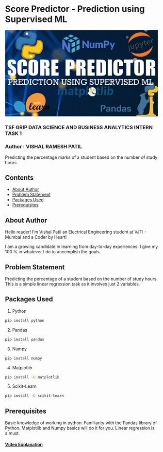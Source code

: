 # Score Predictor - Prediction using Supervised ML

<p><img src="https://github.com/SpecTEviL/TSF-Grip-Task-1/blob/main/TSF%20GRIP%20Task%201%20YT%20thumbnail.jpg" alt="Score Predictor Thumbnail" /></p>

### TSF GRIP DATA SCIENCE AND BUSINESS ANALYTICS INTERN TASK 1

### Author : VISHAL RAMESH PATIL

Predicting the percentage marks of a student based on the number of study hours

## Contents
- [About Author](#about-author)
- [Problem Statement](#problem-statement)
- [Packages Used](#packages-used)
- [Prerequisites](#prerequisites)

## About Author
Hello reader! I'm [Vishal Patil](https://www.linkedin.com/in/vishal-patil-075b391a4) an Electrical Engineering student at VJTI - Mumbai and a Coder by Heart!

I am a growing candidate in learning from day-to-day experiences. I give my 100 % in whatever I do to accomplish the goals.


## Problem Statement
Predicting the percentage of a student based on the number of study hours.
This is a simple linear regression task as it involves just 2 variables.

## Packages Used
1. Python

```bash
pip install python
```

2. Pandas

```bash
pip install pandas
```

3. Numpy

```bash
pip install numpy
```

4. Matplotlib

```bash
pip install -U matplotlib
```

5. Scikit-Learn

```bash
pip install -U scikit-learn
```


## Prerequisites
Basic knowledge of working in python. Familiarity with the Pandas library of Python. Matplotlib and Numpy basics will do it for you. Linear regression is a must.

#### [Video Explanation](https://youtu.be/Hg7OcdqAXts)


